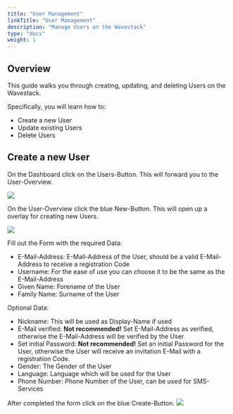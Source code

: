 ```yaml
---
title: "User Management"
linkTitle: "User Management"
description: "Manage Users on the Wavestack"
type: "docs"
weight: 1
---
```

<!-- SPDX-License-Identifier: CC-BY-4.0 -->
<!-- Copyright (C) 2023 Wavecon GmbH -->

## Overview

This guide walks you through creating, updating, and deleting Users on the Wavestack.

Specifically, you will learn how to:

- Create a new User
- Update existing Users
- Delete Users

## Create a new User

On the Dashboard click on the Users-Button. This will forward you to the User-Overview.

![](/assets/iam/users/users-overview.png)

On the User-Overview click the blue New-Button. This will open up a overlay for creating new Users.

![](/assets/iam/users/users-new.png)

Fill out the Form with the required Data:

- E-Mail-Address: E-Mail-Address of the User, should be a valid E-Mail-Address to receive a registration Code
- Username: For the ease of use you can choose it to be the same as the E-Mail-Address
- Given Name: Forename of the User
- Family Name: Surname of the User

Optional Data:
- Nickname: This will be used as Display-Name if used
- E-Mail verified: **Not recommended!** Set E-Mail-Address as verified, otherwise the E-Mail-Address will be verified by the User
- Set initial Password: **Not recommended!** Set an initial Password for the User, otherwise the User will receive an invitation E-Mail with a registration Code.
- Gender: The Gender of the User
- Language: Language which will be used for the User
- Phone Number: Phone Number of the User, can be used for SMS-Services

After completed the form click on the blue Create-Button.
![](/assets/iam/users/users-new-create.png)